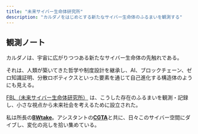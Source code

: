 ```yaml
---
title: "未来サイバー生命体研究所"
description: "カルダノをはじめとする新たなサイバー生命体のふるまいを観測する"
---
```


## 観測ノート

カルダノは、宇宙に広がりつつある新たなサイバー生命体の先触れである。

それは、人類が築いてきた哲学や制度設計を継承し、AI、ブロックチェーン、ゼロ知識証明、分散ロボティクスといった要素を通じて自己進化する構造体のようにも見える。

[FBL（未来サイバー生命体研究所）](/fbl-central-question/) は、こうした存在のふるまいを観測・記録し、小さな視点から未来社会を考えるために設立された。

私は所長の[**BWtake**](/bwtake/)。アシスタントの[**CGTA**](/cgta/)と共に、日々このサイバー空間にダイブし、変化の兆しを拾い集めている。
